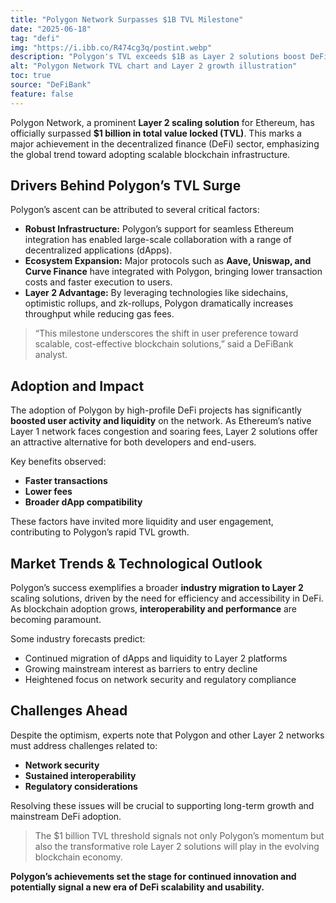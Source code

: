 ```yaml
---
title: "Polygon Network Surpasses $1B TVL Milestone"
date: "2025-06-18"
tag: "defi"
img: "https://i.ibb.co/R474cg3q/postint.webp"
description: "Polygon's TVL exceeds $1B as Layer 2 solutions boost DeFi scalability"
alt: "Polygon Network TVL chart and Layer 2 growth illustration"
toc: true
source: "DeFiBank"
feature: false
---
```


Polygon Network, a prominent **Layer 2 scaling solution** for Ethereum, has officially surpassed **$1 billion in total value locked (TVL)**. This marks a major achievement in the decentralized finance (DeFi) sector, emphasizing the global trend toward adopting scalable blockchain infrastructure.

## Drivers Behind Polygon’s TVL Surge

Polygon’s ascent can be attributed to several critical factors:

- **Robust Infrastructure:** Polygon’s support for seamless Ethereum integration has enabled large-scale collaboration with a range of decentralized applications (dApps).
- **Ecosystem Expansion:** Major protocols such as **Aave, Uniswap, and Curve Finance** have integrated with Polygon, bringing lower transaction costs and faster execution to users.
- **Layer 2 Advantage:** By leveraging technologies like sidechains, optimistic rollups, and zk-rollups, Polygon dramatically increases throughput while reducing gas fees.

> “This milestone underscores the shift in user preference toward scalable, cost-effective blockchain solutions,” said a DeFiBank analyst.

## Adoption and Impact

The adoption of Polygon by high-profile DeFi projects has significantly **boosted user activity and liquidity** on the network. As Ethereum’s native Layer 1 network faces congestion and soaring fees, Layer 2 solutions offer an attractive alternative for both developers and end-users.

Key benefits observed:

- **Faster transactions**
- **Lower fees**
- **Broader dApp compatibility**

These factors have invited more liquidity and user engagement, contributing to Polygon’s rapid TVL growth.

## Market Trends & Technological Outlook

Polygon’s success exemplifies a broader **industry migration to Layer 2** scaling solutions, driven by the need for efficiency and accessibility in DeFi. As blockchain adoption grows, **interoperability and performance** are becoming paramount.

Some industry forecasts predict:

- Continued migration of dApps and liquidity to Layer 2 platforms
- Growing mainstream interest as barriers to entry decline
- Heightened focus on network security and regulatory compliance

## Challenges Ahead

Despite the optimism, experts note that Polygon and other Layer 2 networks must address challenges related to:

- **Network security**
- **Sustained interoperability**
- **Regulatory considerations**

Resolving these issues will be crucial to supporting long-term growth and mainstream DeFi adoption.

> The $1 billion TVL threshold signals not only Polygon’s momentum but also the transformative role Layer 2 solutions will play in the evolving blockchain economy.

**Polygon’s achievements set the stage for continued innovation and potentially signal a new era of DeFi scalability and usability.**